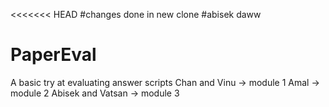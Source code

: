 <<<<<<< HEAD
#changes done in new clone
#abisek daww
# PaperEval
A basic try at evaluating answer scripts
Chan and Vinu -> module 1
Amal -> module 2
Abisek and Vatsan -> module 3
